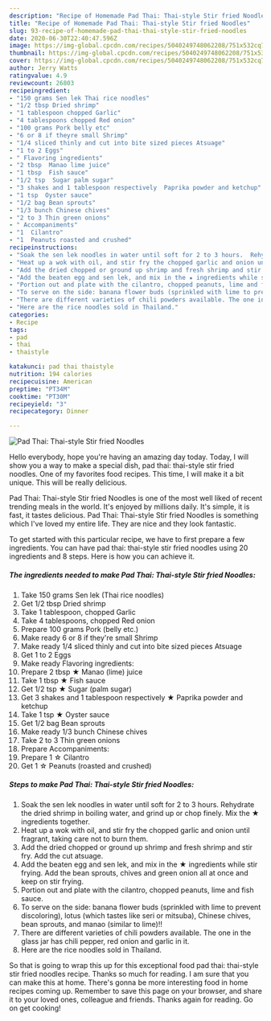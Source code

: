 ```yaml
---
description: "Recipe of Homemade Pad Thai: Thai-style Stir fried Noodles"
title: "Recipe of Homemade Pad Thai: Thai-style Stir fried Noodles"
slug: 93-recipe-of-homemade-pad-thai-thai-style-stir-fried-noodles
date: 2020-06-30T22:40:47.596Z
image: https://img-global.cpcdn.com/recipes/5040249748062208/751x532cq70/pad-thai-thai-style-stir-fried-noodles-recipe-main-photo.jpg
thumbnail: https://img-global.cpcdn.com/recipes/5040249748062208/751x532cq70/pad-thai-thai-style-stir-fried-noodles-recipe-main-photo.jpg
cover: https://img-global.cpcdn.com/recipes/5040249748062208/751x532cq70/pad-thai-thai-style-stir-fried-noodles-recipe-main-photo.jpg
author: Jerry Watts
ratingvalue: 4.9
reviewcount: 26803
recipeingredient:
- "150 grams Sen lek Thai rice noodles"
- "1/2 tbsp Dried shrimp"
- "1 tablespoon chopped Garlic"
- "4 tablespoons chopped Red onion"
- "100 grams Pork belly etc"
- "6 or 8 if theyre small Shrimp"
- "1/4 sliced thinly and cut into bite sized pieces Atsuage"
- "1 to 2 Eggs"
- " Flavoring ingredients"
- "2 tbsp  Manao lime juice"
- "1 tbsp  Fish sauce"
- "1/2 tsp  Sugar palm sugar"
- "3 shakes and 1 tablespoon respectively  Paprika powder and ketchup"
- "1 tsp  Oyster sauce"
- "1/2 bag Bean sprouts"
- "1/3 bunch Chinese chives"
- "2 to 3 Thin green onions"
- " Accompaniments"
- "1  Cilantro"
- "1  Peanuts roasted and crushed"
recipeinstructions:
- "Soak the sen lek noodles in water until soft for 2 to 3 hours.  Rehydrate the dried shrimp in boiling water, and grind up or chop finely.  Mix the ★ ingredients together."
- "Heat up a wok with oil, and stir fry the chopped garlic and onion until fragrant, taking care not to burn them."
- "Add the dried chopped or ground up shrimp and fresh shrimp and stir fry. Add the cut atsuage."
- "Add the beaten egg and sen lek, and mix in the ★ ingredients while stir frying. Add the bean sprouts, chives and green onion all at once and keep on stir frying."
- "Portion out and plate with the cilantro, chopped peanuts, lime and fish sauce."
- "To serve on the side: banana flower buds (sprinkled with lime to prevent discoloring), lotus (which tastes like seri or mitsuba), Chinese chives, bean sprouts, and manao (similar to lime)!!"
- "There are different varieties of chili powders available. The one in the glass jar has chili pepper, red onion and garlic in it."
- "Here are the rice noodles sold in Thailand."
categories:
- Recipe
tags:
- pad
- thai
- thaistyle

katakunci: pad thai thaistyle 
nutrition: 194 calories
recipecuisine: American
preptime: "PT34M"
cooktime: "PT30M"
recipeyield: "3"
recipecategory: Dinner

---
```



![Pad Thai: Thai-style Stir fried Noodles](https://img-global.cpcdn.com/recipes/5040249748062208/751x532cq70/pad-thai-thai-style-stir-fried-noodles-recipe-main-photo.jpg)

Hello everybody, hope you're having an amazing day today. Today, I will show you a way to make a special dish, pad thai: thai-style stir fried noodles. One of my favorites food recipes. This time, I will make it a bit unique. This will be really delicious.



Pad Thai: Thai-style Stir fried Noodles is one of the most well liked of recent trending meals in the world. It's enjoyed by millions daily. It's simple, it is fast, it tastes delicious. Pad Thai: Thai-style Stir fried Noodles is something which I've loved my entire life. They are nice and they look fantastic.


To get started with this particular recipe, we have to first prepare a few ingredients. You can have pad thai: thai-style stir fried noodles using 20 ingredients and 8 steps. Here is how you can achieve it.

<!--inarticleads1-->

##### The ingredients needed to make Pad Thai: Thai-style Stir fried Noodles:

1. Take 150 grams Sen lek (Thai rice noodles)
1. Get 1/2 tbsp Dried shrimp
1. Take 1 tablespoon, chopped Garlic
1. Take 4 tablespoons, chopped Red onion
1. Prepare 100 grams Pork (belly etc.)
1. Make ready 6 or 8 if they&#39;re small Shrimp
1. Make ready 1/4 sliced thinly and cut into bite sized pieces Atsuage
1. Get 1 to 2 Eggs
1. Make ready  Flavoring ingredients:
1. Prepare 2 tbsp ★ Manao (lime) juice
1. Take 1 tbsp ★ Fish sauce
1. Get 1/2 tsp ★ Sugar (palm sugar)
1. Get 3 shakes and 1 tablespoon respectively ★ Paprika powder and ketchup
1. Take 1 tsp ★ Oyster sauce
1. Get 1/2 bag Bean sprouts
1. Make ready 1/3 bunch Chinese chives
1. Take 2 to 3 Thin green onions
1. Prepare  Accompaniments:
1. Prepare 1 ☆ Cilantro
1. Get 1 ☆ Peanuts (roasted and crushed)




<!--inarticleads2-->

##### Steps to make Pad Thai: Thai-style Stir fried Noodles:

1. Soak the sen lek noodles in water until soft for 2 to 3 hours.  Rehydrate the dried shrimp in boiling water, and grind up or chop finely.  Mix the ★ ingredients together.
1. Heat up a wok with oil, and stir fry the chopped garlic and onion until fragrant, taking care not to burn them.
1. Add the dried chopped or ground up shrimp and fresh shrimp and stir fry. Add the cut atsuage.
1. Add the beaten egg and sen lek, and mix in the ★ ingredients while stir frying. Add the bean sprouts, chives and green onion all at once and keep on stir frying.
1. Portion out and plate with the cilantro, chopped peanuts, lime and fish sauce.
1. To serve on the side: banana flower buds (sprinkled with lime to prevent discoloring), lotus (which tastes like seri or mitsuba), Chinese chives, bean sprouts, and manao (similar to lime)!!
1. There are different varieties of chili powders available. The one in the glass jar has chili pepper, red onion and garlic in it.
1. Here are the rice noodles sold in Thailand.




So that is going to wrap this up for this exceptional food pad thai: thai-style stir fried noodles recipe. Thanks so much for reading. I am sure that you can make this at home. There's gonna be more interesting food in home recipes coming up. Remember to save this page on your browser, and share it to your loved ones, colleague and friends. Thanks again for reading. Go on get cooking!

